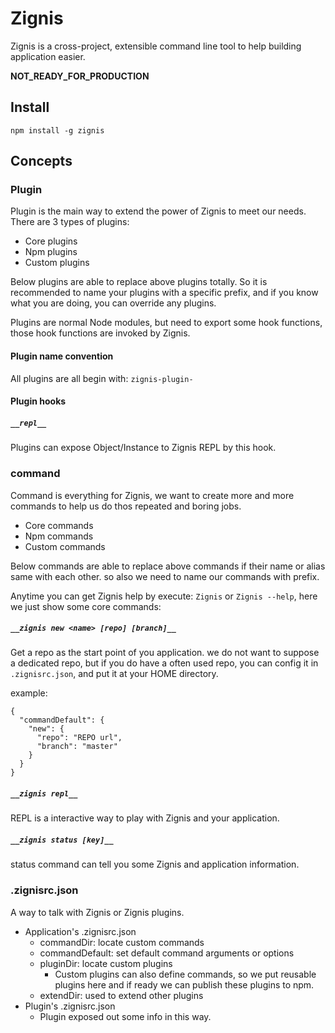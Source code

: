 # Zignis

Zignis is a cross-project, extensible command line tool to help building application easier.

__NOT_READY_FOR_PRODUCTION__

## Install

```
npm install -g zignis
```

## Concepts

### Plugin

Plugin is the main way to extend the power of Zignis to meet our needs. There are 3 types of plugins: 

- Core plugins
- Npm plugins
- Custom plugins

Below plugins are able to replace above plugins totally. So it is recommended to name your plugins with 
a specific prefix, and if you know what you are doing, you can override any plugins.

Plugins are normal Node modules, but need to export some hook functions, those hook functions are invoked by Zignis.

#### Plugin name convention

All plugins are all begin with: `zignis-plugin-`

#### Plugin hooks

##### `__repl__`

Plugins can expose Object/Instance to Zignis REPL by this hook.

### command

Command is everything for Zignis, we want to create more and more commands to help us do thos repeated and boring jobs.

- Core commands
- Npm commands
- Custom commands

Below commands are able to replace above commands if their name or alias same with each other. so also we need to name our commands with prefix.

Anytime you can get Zignis help by execute: `Zignis` or `Zignis --help`, here we just show some core commands:

##### `__zignis new <name> [repo] [branch]__`

Get a repo as the start point of you application. we do not want to suppose a dedicated repo, but if you do have a often used repo, you can config it in `.zignisrc.json`, and put it at your HOME directory.

example:
```
{
  "commandDefault": {
    "new": {
      "repo": "REPO url",
      "branch": "master"
    }
  }
}
```

##### `__zignis repl__`

REPL is a interactive way to play with Zignis and your application.

##### `__zignis status [key]__`

status command can tell you some Zignis and application information.


### .zignisrc.json

A way to talk with Zignis or Zignis plugins. 

- Application's .zignisrc.json
  - commandDir: locate custom commands
  - commandDefault: set default command arguments or options
  - pluginDir: locate custom plugins
    - Custom plugins can also define commands, so we put reusable plugins here and if ready we can publish these plugins to npm.
  - extendDir: used to extend other plugins
- Plugin's .zignisrc.json
  - Plugin exposed out some info in this way.



